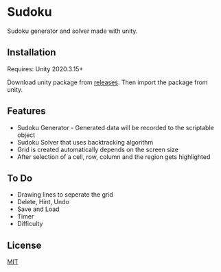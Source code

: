 # Sudoku

Sudoku generator and solver made with unity.

## Installation

Requires: Unity 2020.3.15+

Download unity package from [releases](https://github.com/acglar/Sudoku/releases). Then import the package from unity.


## Features

- Sudoku Generator - Generated data will be recorded to the scriptable object
- Sudoku Solver that uses backtracking algorithm
- Grid is created automatically depends on the screen size
- After selection of a cell, row, column and the region gets highlighted

## To Do

- Drawing lines to seperate the grid
- Delete, Hint, Undo
- Save and Load
- Timer
- Difficulty


## License
[MIT](https://choosealicense.com/licenses/mit/)